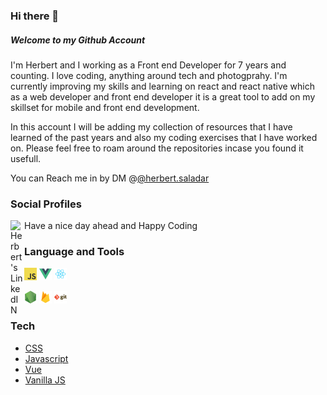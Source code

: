 ### Hi there 👋
##### Welcome to my Github Account

I'm Herbert and I working as a Front end Developer for 7 years and counting. I love coding, anything around tech and photogprahy. I'm currently improving my skills and learning on react and react native which as a web developer and front end developer it is a great tool to add on my skillset for mobile and front end development.

In this account I will be adding my collection of resources that I have learned of the past years and also my coding exercises that I have worked on. Please feel free to roam around the repositories incase you found it usefull.

You can Reach me in by DM @[@herbert.saladar](https://www.instagram.com/herbert.saladar/)
### Social Profiles ###
<a href="https://www.linkedin.com/in/herbertsaladar/">
  <img align="left" alt="Herbert's LinkedIN" width="22px" src="https://raw.githubusercontent.com/peterthehan/peterthehan/master/assets/linkedin.svg" />
</a>

Have a nice day ahead and Happy Coding

### Language and Tools 
<code><img height="20" src="https://raw.githubusercontent.com/github/explore/80688e429a7d4ef2fca1e82350fe8e3517d3494d/topics/javascript/javascript.png"></code>
<code><img height="20" src="https://raw.githubusercontent.com/github/explore/80688e429a7d4ef2fca1e82350fe8e3517d3494d/topics/vue/vue.png"></code>
<code><img height="20" src="https://raw.githubusercontent.com/github/explore/80688e429a7d4ef2fca1e82350fe8e3517d3494d/topics/react/react.png"></code>

<code><img height="20" src="https://raw.githubusercontent.com/github/explore/80688e429a7d4ef2fca1e82350fe8e3517d3494d/topics/nodejs/nodejs.png"></code>
<code><img height="20" src="https://raw.githubusercontent.com/github/explore/80688e429a7d4ef2fca1e82350fe8e3517d3494d/topics/firebase/firebase.png"></code>
<code><img height="20" src="https://raw.githubusercontent.com/github/explore/80688e429a7d4ef2fca1e82350fe8e3517d3494d/topics/git/git.png"></code>
### Tech
 - [CSS](https://vuejs.org/)
 - [Javascript](https://vuejs.org/)
 - [Vue](https://vuejs.org/)
 - [Vanilla JS](https://vuejs.org/)

